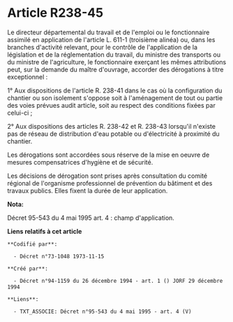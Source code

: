 # Article R238-45

Le directeur départemental du travail et de l'emploi ou le fonctionnaire assimilé en application de l'article L. 611-1
(troisième alinéa) ou, dans les branches d'activité relevant, pour le contrôle de l'application de la législation et de la
réglementation du travail, du ministre des transports ou du ministre de l'agriculture, le fonctionnaire exerçant les mêmes
attributions peut, sur la demande du maître d'ouvrage, accorder des dérogations à titre exceptionnel :

1° Aux dispositions de l'article R. 238-41 dans le cas où la configuration du chantier ou son isolement s'oppose soit à
l'aménagement de tout ou partie des voies prévues audit article, soit au respect des conditions fixées par celui-ci ;

2° Aux dispositions des articles R. 238-42 et R. 238-43 lorsqu'il n'existe pas de réseau de distribution d'eau potable ou
d'électricité à proximité du chantier.

Les dérogations sont accordées sous réserve de la mise en oeuvre de mesures compensatrices d'hygiène et de sécurité.

Les décisions de dérogation sont prises après consultation du comité régional de l'organisme professionnel de prévention du
bâtiment et des travaux publics. Elles fixent la durée de leur application.

**Nota:**

Décret 95-543 du 4 mai 1995 art. 4 : champ d'application.

**Liens relatifs à cet article**

	**Codifié par**:

	  - Décret n°73-1048 1973-11-15

	**Créé par**:

	  - Décret n°94-1159 du 26 décembre 1994 - art. 1 () JORF 29 décembre 1994

	**Liens**:

	  - TXT_ASSOCIE: Décret n°95-543 du 4 mai 1995 - art. 4 (V)
